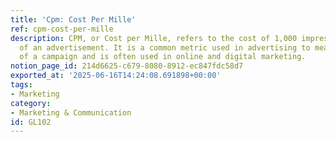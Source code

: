 ```yaml
---
title: 'Cpm: Cost Per Mille'
ref: cpm-cost-per-mille
description: CPM, or Cost per Mille, refers to the cost of 1,000 impressions or views
  of an advertisement. It is a common metric used in advertising to measure the cost-effectiveness
  of a campaign and is often used in online and digital marketing.
notion_page_id: 214d6625-c679-8080-8912-ec847fdc58d7
exported_at: '2025-06-16T14:24:08.691898+00:00'
tags:
- Marketing
category:
- Marketing & Communication
id: GL102
---
```


